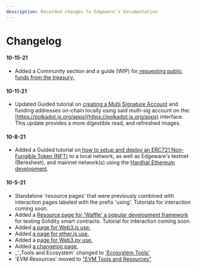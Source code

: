 ```yaml
---
description: Recorded changes to Edgeware's documentation
---
```


# Changelog

#### 10-15-21

* Added a Community section and a guide (WIP) for[ requesting public funds from the treasury.](../community/public-grants.md)

#### 10-11-21

* Updated Guided tutorial on [creating a Multi Signature Account](../advanced/setup-multi-signature-account/create-multi-signature-account.md) and funding addresses on-chain locally using said multi-sig account on the: [https://polkadot.js.org/apps](https://polkadot.js.org/apps) interface. This update provides a more digestible read, and refreshed images.

#### 10-8-21

* Added a Guided tutorial on[ how to setup and deploy an ERC721 Non-Fungible Token (NFT)](../development/develop/smart-contracts/evm-smart-contracts/tutorials/evm-intermediate/create-an-nft-using-hardhat.md) to a local network, as well as Edgeware's testnet (Beresheet), and mainnet network(s) using the [Hardhat Ethereum development](https://hardhat.org).

#### 10-5-21

* Standalone 'resource pages' that were previously combined with interaction pages labeled with the prefix 'using'. Tutorials for interaction coming soon.
* Added a [Resource page for 'Waffle' a popular development framework](../development/develop/smart-contracts/evm-smart-contracts/evm-tools-and-resources/tools/waffle.md) for testing Solidity smart contracts. Tutorial for interaction coming soon.
* Added [a page for Web3.js use.](../development/develop/install-edgeware.md)
* Added [a page for ether.js use.](../development/develop/smart-contracts/evm-smart-contracts/evm-tools-and-resources/libraries/ethers.js.md)
* Added a p[age for Web3.py use.](../development/develop/smart-contracts/evm-smart-contracts/evm-tools-and-resources/libraries/web3.py.md)
* Added [a changelog page.](changelog.md)
* _'_Tools and Ecosystem' changed to ['Ecosystem Tools'](../resources/ecosystem-tools.md)
* 'EVM Resources'  moved to ["EVM Tools and Resources"](../development/develop/smart-contracts/evm-smart-contracts/evm-tools-and-resources/)





